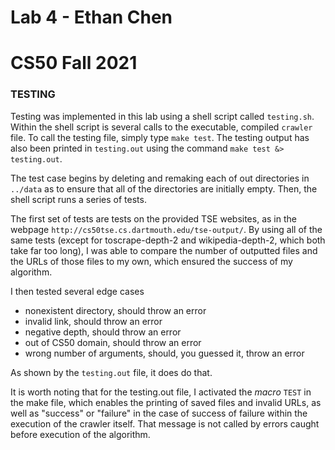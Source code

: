 # Lab 4 - Ethan Chen
# CS50 Fall 2021

### TESTING

Testing was implemented in this lab using a shell script called `testing.sh`. Within the shell script is several calls to the executable, compiled `crawler` file. To call the testing file, simply type `make test`. The testing output has also been printed in `testing.out` using the command `make test &> testing.out`.

The test case begins by deleting and remaking each of out directories in `../data` as to ensure that all of the directories are initially empty. Then, the shell script runs a series of tests.

The first set of tests are tests on the provided TSE websites, as in the webpage `http://cs50tse.cs.dartmouth.edu/tse-output/`. By using all of the same tests (except for toscrape-depth-2 and wikipedia-depth-2, which both take far too long), I was able to compare the number of outputted files and the URLs of those files to my own, which ensured the success of my algorithm.

I then tested several edge cases
* nonexistent directory, should throw an error
* invalid link, should throw an error
* negative depth, should throw an error
* out of CS50 domain, should throw an error
* wrong number of arguments, should, you guessed it, throw an error

As shown by the `testing.out` file, it does do that.

It is worth noting that for the testing.out file, I activated the _macro_ `TEST` in the make file, which enables the printing of saved files and invalid URLs, as well as "success" or "failure" in the case of success of failure within the execution of the crawler itself. That message is not called by errors caught before execution of the algorithm.